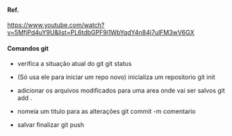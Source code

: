 #### Ref.

https://www.youtube.com/watch?v=5MfjPd4uY9U&list=PL6tdbGPF9i1WbYqdY4n84j7ulFM3wV6GX


#### Comandos git

* verifica a situação atual do git
git status


* (Só usa ele para iniciar um repo novo) inicializa um repositorio
git init



* adicionar os arquivos modificados para uma area onde vai ser salvos
git add .

* nomeia um titulo para as alterações
git commit -m comentario

* salvar finalizar
git push
